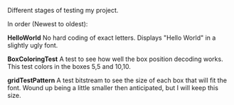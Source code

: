 Different stages of testing my project.

In order (Newest to oldest):

**HelloWorld**
No hard coding of exact letters. Displays "Hello World" in a slightly ugly font.

**BoxColoringTest**
A test to see how well the box position decoding works. This test colors in the boxes 5,5 and 10,10.

**gridTestPattern**
A test bitstream to see the size of each box that will fit the font.
Wound up being a little smaller then anticipated, but I will keep this size.


